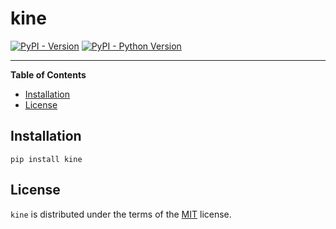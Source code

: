 # kine

[![PyPI - Version](https://img.shields.io/pypi/v/kine.svg)](https://pypi.org/project/kine)
[![PyPI - Python Version](https://img.shields.io/pypi/pyversions/kine.svg)](https://pypi.org/project/kine)

-----

**Table of Contents**

- [Installation](#installation)
- [License](#license)

## Installation

```console
pip install kine
```

## License

`kine` is distributed under the terms of the [MIT](https://spdx.org/licenses/MIT.html) license.
